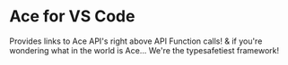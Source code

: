 # Ace for VS Code

Provides links to Ace API's right above API Function calls! & if you're wondering what in the world is Ace... We're the typesafetiest framework!
